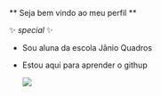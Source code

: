 ** Seja bem vindo ao meu perfil **

✨ _special_ ✨

- Sou aluna da escola Jânio Quadros

- Estou aqui para aprender o githup

  ![](https://tenor.com/pt-BR/view/cool-fun-white-cat-dance-cool-and-fun-times-gif-16435335956387921912)

